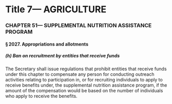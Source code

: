 
# Title 7— AGRICULTURE
### CHAPTER 51— SUPPLEMENTAL NUTRITION ASSISTANCE PROGRAM
#### § 2027. Appropriations and allotments
##### (h) Ban on recruitment by entities that receive funds

The Secretary shall issue regulations that prohibit entities that receive funds under this chapter to compensate any person for conducting outreach activities relating to participation in, or for recruiting individuals to apply to receive benefits under, the supplemental nutrition assistance program, if the amount of the compensation would be based on the number of individuals who apply to receive the benefits.
